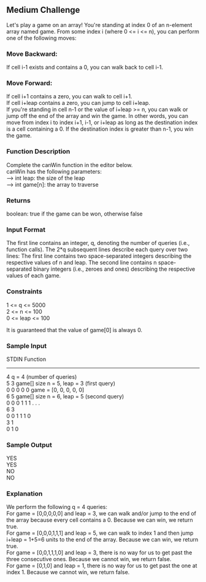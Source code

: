 ## Medium Challenge

Let's play a game on an array! You're standing at index 0 of an n-element array named game. From some index i (where 0 <= i <= n), you can perform one of the following moves:
### Move Backward: 
If cell i-1 exists and contains a 0, you can walk back to cell i-1. 
### Move Forward:
If cell i+1 contains a zero, you can walk to cell i+1.  
If cell i+leap contains a zero, you can jump to cell i+leap.  
If you're standing in cell n-1 or the value of i+leap >= n, you can walk or jump off the end of the array and win the game.
In other words, you can move from index i to index i+1, i-1, or i+leap as long as the destination index is a cell containing a 0. If the destination index is greater than n-1, you win the game.

### Function Description
Complete the canWin function in the editor below.  
canWin has the following parameters:  
--> int leap: the size of the leap  
--> int game[n]: the array to traverse  

### Returns
boolean: true if the game can be won, otherwise false

### Input Format
The first line contains an integer, q, denoting the number of queries (i.e., function calls).
The 2*q subsequent lines describe each query over two lines:
The first line contains two space-separated integers describing the respective values of n and leap.
The second line contains n space-separated binary integers (i.e., zeroes and ones) describing the respective values of each game.

### Constraints
1 <= q <= 5000  
2 <= n <= 100  
0 <= leap <= 100  

It is guaranteed that the value of game[0] is always 0.

### Sample Input
STDIN           Function  
-----           --------  
4               q = 4 (number of queries)  
5 3             game[] size n = 5, leap = 3 (first query)  
0 0 0 0 0       game = [0, 0, 0, 0, 0]  
6 5             game[] size n = 6, leap = 5 (second query)  
0 0 0 1 1 1     . . .  
6 3  
0 0 1 1 1 0  
3 1  
0 1 0  

### Sample Output
YES  
YES  
NO  
NO  

### Explanation
We perform the following q = 4 queries:  
For game = [0,0,0,0,0] and leap = 3, we can walk and/or jump to the end of the array because every cell contains a 0. Because we can win, we return true.  
For game = [0,0,0,1,1,1] and leap = 5, we can walk to index 1 and then jump i+leap = 1+5=6 units to the end of the array. Because we can win, we return true.  
For game = [0,0,1,1,1,0] and leap = 3, there is no way for us to get past the three consecutive ones. Because we cannot win, we return false.  
For game = [0,1,0] and leap = 1, there is no way for us to get past the one at index 1. Because we cannot win, we return false.  
